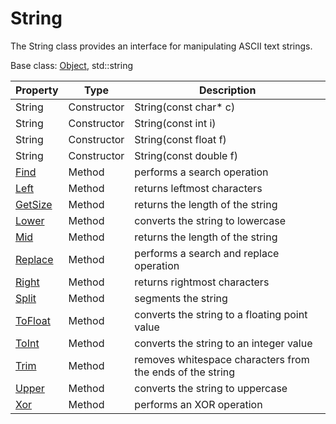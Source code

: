 # String

The String class provides an interface for manipulating ASCII text strings.

Base class: [Object](Object.md), std::string

| Property | Type | Description |
|---|---|---|
| String | Constructor | String(const char* c) |
| String | Constructor | String(const int i) |
| String | Constructor | String(const float f) |
| String | Constructor | String(const double f) |
| [Find](String_Find.md) | Method | performs a search operation |
| [Left](String_Left.md) | Method | returns leftmost characters |
| [GetSize](String_GetSize.md) | Method | returns the length of the string |
| [Lower](String_Lower.md) | Method | converts the string to lowercase |
| [Mid](String_Mid.md) | Method | returns the length of the string |
| [Replace](String_Replace.md) | Method | performs a search and replace operation |
| [Right](String_Right.md) | Method | returns rightmost characters |
| [Split](String_Split.md) | Method | segments the string |
| [ToFloat](String_ToFloat.md) | Method | converts the string to a floating point value |
| [ToInt](String_ToInt.md) | Method | converts the string to an integer value |
| [Trim](String_Trim.md) | Method | removes whitespace characters from the ends of the string |
| [Upper](String_Upper.md) | Method | converts the string to uppercase |
| [Xor](String_Xor.md) | Method | performs an XOR operation |
